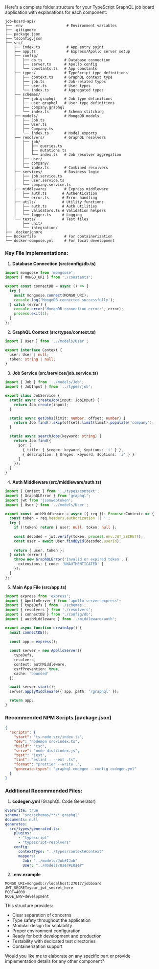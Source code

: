 Here's a complete folder structure for your TypeScript GraphQL job board application with explanations for each component:

```
job-board-api/
├── .env                    # Environment variables
├── .gitignore
├── package.json
├── tsconfig.json
├── src/
│   ├── index.ts            # App entry point
│   ├── app.ts              # Express/Apollo server setup
│   ├── config/
│   │   ├── db.ts          # Database connection
│   │   ├── server.ts      # Apollo config
│   │   └── constants.ts   # App constants
│   ├── types/             # TypeScript type definitions
│   │   ├── context.ts     # GraphQL context type
│   │   ├── job.ts         # Job-related types
│   │   ├── user.ts        # User types
│   │   └── index.ts       # Aggregated types
│   ├── schemas/
│   │   ├── job.graphql    # Job type definitions
│   │   ├── user.graphql   # User type definitions
│   │   ├── company.graphql
│   │   └── index.ts       # Schema stitching
│   ├── models/            # MongoDB models
│   │   ├── Job.ts
│   │   ├── User.ts
│   │   ├── Company.ts
│   │   └── index.ts       # Model exports
│   ├── resolvers/         # GraphQL resolvers
│   │   ├── job/
│   │   │   ├── queries.ts
│   │   │   ├── mutations.ts
│   │   │   └── index.ts   # Job resolver aggregation
│   │   ├── user/
│   │   ├── company/
│   │   └── index.ts       # Combined resolvers
│   ├── services/          # Business logic
│   │   ├── job.service.ts
│   │   ├── user.service.ts
│   │   └── company.service.ts
│   ├── middleware/        # Express middleware
│   │   ├── auth.ts       # Authentication
│   │   └── error.ts      # Error handling
│   ├── utils/            # Utility functions
│   │   ├── auth.ts       # Auth utilities
│   │   ├── validators.ts # Validation helpers
│   │   └── logger.ts     # Logging
│   └── tests/            # Test files
│       ├── unit/
│       └── integration/
├── .dockerignore
├── Dockerfile             # For containerization
└── docker-compose.yml     # For local development
```

### Key File Implementations:

1. **Database Connection (src/config/db.ts)**
```typescript
import mongoose from 'mongoose';
import { MONGO_URI } from './constants';

export const connectDB = async () => {
  try {
    await mongoose.connect(MONGO_URI);
    console.log('MongoDB connected successfully');
  } catch (error) {
    console.error('MongoDB connection error:', error);
    process.exit(1);
  }
};
```

2. **GraphQL Context (src/types/context.ts)**
```typescript
import { User } from '../models/User';

export interface Context {
  user: User | null;
  token: string | null;
}
```

3. **Job Service (src/services/job.service.ts)**
```typescript
import { Job } from '../models/Job';
import { JobInput } from '../types/job';

export class JobService {
  static async createJob(input: JobInput) {
    return Job.create(input);
  }

  static async getJobs(limit: number, offset: number) {
    return Job.find().skip(offset).limit(limit).populate('company');
  }

  static async searchJobs(keyword: string) {
    return Job.find({
      $or: [
        { title: { $regex: keyword, $options: 'i' } },
        { description: { $regex: keyword, $options: 'i' } }
      ]
    });
  }
}
```

4. **Auth Middleware (src/middleware/auth.ts)**
```typescript
import { Context } from '../types/context';
import { GraphQLError } from 'graphql';
import jwt from 'jsonwebtoken';
import { User } from '../models/User';

export const authMiddleware = async ({ req }): Promise<Context> => {
  const token = req.headers.authorization || '';
  try {
    if (!token) return { user: null, token: null };
    
    const decoded = jwt.verify(token, process.env.JWT_SECRET!);
    const user = await User.findById(decoded.userId);
    
    return { user, token };
  } catch (error) {
    throw new GraphQLError('Invalid or expired token', {
      extensions: { code: 'UNAUTHENTICATED' }
    });
  }
};
```

5. **Main App File (src/app.ts)**
```typescript
import express from 'express';
import { ApolloServer } from 'apollo-server-express';
import { typeDefs } from './schemas';
import { resolvers } from './resolvers';
import { connectDB } from './config/db';
import { authMiddleware } from './middleware/auth';

export async function createApp() {
  await connectDB();
  
  const app = express();
  
  const server = new ApolloServer({
    typeDefs,
    resolvers,
    context: authMiddleware,
    csrfPrevention: true,
    cache: 'bounded'
  });

  await server.start();
  server.applyMiddleware({ app, path: '/graphql' });

  return app;
}
```

### Recommended NPM Scripts (package.json)
```json
{
  "scripts": {
    "start": "ts-node src/index.ts",
    "dev": "nodemon src/index.ts",
    "build": "tsc",
    "serve": "node dist/index.js",
    "test": "jest",
    "lint": "eslint . --ext .ts",
    "format": "prettier --write .",
    "generate-types": "graphql-codegen --config codegen.yml"
  }
}
```

### Additional Recommended Files:

1. **codegen.yml** (GraphQL Code Generator)
```yaml
overwrite: true
schema: "src/schemas/**/*.graphql"
documents: null
generates:
  src/types/generated.ts:
    plugins:
      - "typescript"
      - "typescript-resolvers"
    config:
      contextType: "../types/context#Context"
      mappers:
        Job: "../models/Job#IJob"
        User: "../models/User#IUser"
```

2. **.env.example**
```env
MONGO_URI=mongodb://localhost:27017/jobboard
JWT_SECRET=your_jwt_secret_here
PORT=4000
NODE_ENV=development
```

This structure provides:
- Clear separation of concerns
- Type safety throughout the application
- Modular design for scalability
- Proper environment configuration
- Ready for both development and production
- Testability with dedicated test directories
- Containerization support

Would you like me to elaborate on any specific part or provide implementation details for any other component?